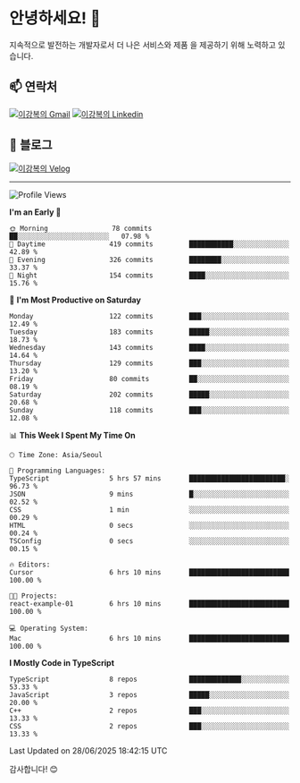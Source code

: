 # 안녕하세요! 👋

지속적으로 발전하는 개발자로서 더 나은 서비스와 제품
을 제공하기 위해 노력하고 있습니다.

## 📫 연락처
[![이강복의 Gmail](https://img.shields.io/badge/Gmail-D14836?style=for-the-badge&logo=gmail&logoColor=white)](mailto:pmmm114@gmail.com)
[![이강복의 Linkedin](https://img.shields.io/badge/LinkedIn-0077B5?style=for-the-badge&logo=linkedin&logoColor=white)](https://www.linkedin.com/in/lkb0297)

## 📝 블로그
[![이강복의 Velog](https://img.shields.io/badge/Velog-ffffff?style=for-the-badge&logo=velog)](https://velog.io/@pmmm114/posts)

---
<!--START_SECTION:waka-->
![Profile Views](http://img.shields.io/badge/Profile%20Views-2-blue)

**I'm an Early 🐤** 

```text
🌞 Morning                78 commits          ██░░░░░░░░░░░░░░░░░░░░░░░   07.98 % 
🌆 Daytime                419 commits         ███████████░░░░░░░░░░░░░░   42.89 % 
🌃 Evening                326 commits         ████████░░░░░░░░░░░░░░░░░   33.37 % 
🌙 Night                  154 commits         ████░░░░░░░░░░░░░░░░░░░░░   15.76 % 
```
📅 **I'm Most Productive on Saturday** 

```text
Monday                   122 commits         ███░░░░░░░░░░░░░░░░░░░░░░   12.49 % 
Tuesday                  183 commits         █████░░░░░░░░░░░░░░░░░░░░   18.73 % 
Wednesday                143 commits         ████░░░░░░░░░░░░░░░░░░░░░   14.64 % 
Thursday                 129 commits         ███░░░░░░░░░░░░░░░░░░░░░░   13.20 % 
Friday                   80 commits          ██░░░░░░░░░░░░░░░░░░░░░░░   08.19 % 
Saturday                 202 commits         █████░░░░░░░░░░░░░░░░░░░░   20.68 % 
Sunday                   118 commits         ███░░░░░░░░░░░░░░░░░░░░░░   12.08 % 
```


📊 **This Week I Spent My Time On** 

```text
🕑︎ Time Zone: Asia/Seoul

💬 Programming Languages: 
TypeScript               5 hrs 57 mins       ████████████████████████░   96.73 % 
JSON                     9 mins              █░░░░░░░░░░░░░░░░░░░░░░░░   02.52 % 
CSS                      1 min               ░░░░░░░░░░░░░░░░░░░░░░░░░   00.29 % 
HTML                     0 secs              ░░░░░░░░░░░░░░░░░░░░░░░░░   00.24 % 
TSConfig                 0 secs              ░░░░░░░░░░░░░░░░░░░░░░░░░   00.15 % 

🔥 Editors: 
Cursor                   6 hrs 10 mins       █████████████████████████   100.00 % 

🐱‍💻 Projects: 
react-example-01         6 hrs 10 mins       █████████████████████████   100.00 % 

💻 Operating System: 
Mac                      6 hrs 10 mins       █████████████████████████   100.00 % 
```

**I Mostly Code in TypeScript** 

```text
TypeScript               8 repos             █████████████░░░░░░░░░░░░   53.33 % 
JavaScript               3 repos             █████░░░░░░░░░░░░░░░░░░░░   20.00 % 
C++                      2 repos             ███░░░░░░░░░░░░░░░░░░░░░░   13.33 % 
CSS                      2 repos             ███░░░░░░░░░░░░░░░░░░░░░░   13.33 % 
```




 Last Updated on 28/06/2025 18:42:15 UTC
<!--END_SECTION:waka-->

감사합니다! 😊
